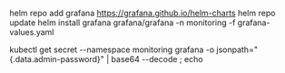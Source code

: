 helm repo add grafana https://grafana.github.io/helm-charts
helm repo update
helm install grafana grafana/grafana -n monitoring -f grafana-values.yaml

kubectl get secret --namespace monitoring grafana -o jsonpath="{.data.admin-password}" | base64 --decode ; echo

